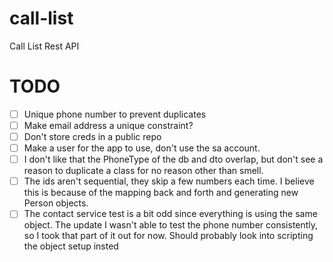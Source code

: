 # call-list
Call List Rest API

# TODO
- [ ] Unique phone number to prevent duplicates
- [ ] Make email address a unique constraint?
- [ ] Don't store creds in a public repo
- [ ] Make a user for the app to use, don't use the sa account.
- [ ] I don't like that the PhoneType of the db and dto overlap, but don't see a reason to duplicate a class for no reason other than smell.
- [ ] The ids aren't sequential, they skip a few numbers each time. I believe this is because of the mapping back and forth and generating new Person objects.
- [ ] The contact service test is a bit odd since everything is using the same object. The update I wasn't able to test the phone number consistently, so I took that part of it out for now. Should probably look into scripting the object setup insted
